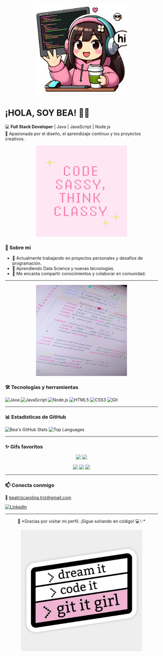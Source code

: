 <p align="center">
  <img src="https://github.com/Bea-C-H/Bea-C-H/blob/main/foto1.jpg?raw=true" width="300">
</p>


 
 # ¡HOLA, SOY BEA! 👋✨

💻 **Full Stack Developer** | Java | JavaScript | Node.js  
🎨 Apasionada por el diseño, el aprendizaje continuo y los proyectos creativos.

<p align="center">
  <img src="https://raw.githubusercontent.com/Bea-C-H/Bea-C-H/refs/heads/main/foto2.jpg" width="300" height="300">
</p>

### 🚀 Sobre mí

- 🔭 Actualmente trabajando en proyectos personales y desafíos de programación.
- 🌱 Aprendiendo Data Science y nuevas tecnologías.
- 💬 Me encanta compartir conocimientos y colaborar en comunidad.

 ---
<p align="center">
  <img src="https://github.com/Bea-C-H/Bea-C-H/blob/main/foto4.jpg?raw=true" width="300" height="300">
</p>


### 🛠 Tecnologías y herramientas

![Java](https://img.shields.io/badge/Java-ED8B00?style=for-the-badge&logo=java&logoColor=white)
![JavaScript](https://img.shields.io/badge/JavaScript-F7DF1E?style=for-the-badge&logo=javascript&logoColor=black)
![Node.js](https://img.shields.io/badge/Node.js-339933?style=for-the-badge&logo=node.js&logoColor=white)
![HTML5](https://img.shields.io/badge/HTML5-E34F26?style=for-the-badge&logo=html5&logoColor=white)
![CSS3](https://img.shields.io/badge/CSS3-1572B6?style=for-the-badge&logo=css3&logoColor=white)
![Git](https://img.shields.io/badge/Git-F05032?style=for-the-badge&logo=git&logoColor=white)

---

### 📊 Estadísticas de GitHub

![Bea's GitHub Stats](https://github-readme-stats.vercel.app/api?username=Bea-C-H&show_icons=true&theme=radical&title_color=ff69b4&icon_color=ff69b4)
![Top Languages](https://github-readme-stats.vercel.app/api/top-langs/?username=Bea-C-H&layout=compact&theme=radical&title_color=ff69b4)

---

### ✨ Gifs favoritos

<p align="center">
  <img src="https://media2.giphy.com/media/v1.Y2lkPTc5MGI3NjExemI0eXFtczh4YXV2ajVtcmZsN29xNWNtdmZnb21pZXdrdHFvMHI3NyZlcD12MV9pbnRlcm5hbF9naWZfYnlfaWQmY3Q9Zw/A9jPlUWj6bBYqt7RZ1/giphy.gif" width="300">
  <img src="https://media3.giphy.com/media/v1.Y2lkPTc5MGI3NjExaGJlcHdjem8wcm51emFtOHE2bjFydnV1Z2J5bnR5Nnh0ZjNyeWN2bSZlcD12MV9pbnRlcm5hbF9naWZfYnlfaWQmY3Q9Zw/bCNRKkrw4O1ELlKl4a/giphy.gif" width="200">
</p>

<p align="center">
  <img src="https://media3.giphy.com/media/v1.Y2lkPTc5MGI3NjExbWFjOWd4bmN1cXJpeGt2emJ2ZnFoMWMxcmhkMzBtdWJ3bHhxcHBkOSZlcD12MV9pbnRlcm5hbF9naWZfYnlfaWQmY3Q9Zw/XiO62waDsyfyU/giphy.gif"200">
  <img src="https://media0.giphy.com/media/v1.Y2lkPTc5MGI3NjExaTl3MjM1MWY2am94cG1nOG82anRmaGNtNDdheWM1ZTdid203ajE4YiZlcD12MV9pbnRlcm5hbF9naWZfYnlfaWQmY3Q9Zw/l41lOKyKOS89YyJfq/giphy.gif" width="300">
  <img src="https://media2.giphy.com/media/v1.Y2lkPTc5MGI3NjExcnh6Nm04cjd5YmgxdHd5N3o5bGRoZ3planJteTkwajUycWRkeXViYiZlcD12MV9pbnRlcm5hbF9naWZfYnlfaWQmY3Q9Zw/mdStjhHuiHpyo/giphy.gif" width="300">
</p>

---

### 📫 Conecta conmigo

📧 beatrizcarolina.triz@gmail.com


[![LinkedIn](https://img.shields.io/badge/LinkedIn-0077B5?style=for-the-badge&logo=linkedin&logoColor=white)](www.linkedin.com/in/beatriz-castro-hermosilla)


---

<p align="center">
🌷 *Gracias por visitar mi perfil. ¡Sigue soñando en código! 💻✨*
</p>

<p align="center">
  <img src="https://github.com/Bea-C-H/Bea-C-H/blob/main/foto3.jpg?raw=true" width="400">
</p>



